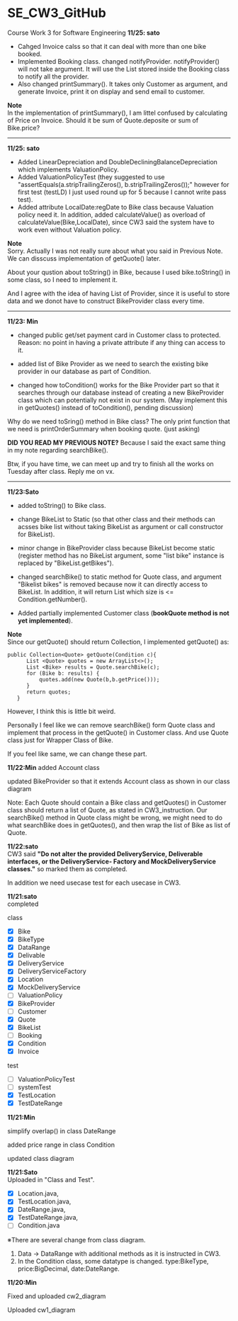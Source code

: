 # SE_CW3_GitHub
Course Work 3 for Software Engineering
**11/25: sato**  
 - Cahged Invoice calss so that it can deal with more than one bike booked.
 - Implemented Booking class. changed notifyProvider. notifyProvider() will not take argument. It will use the List<Quote> stored inside the Booking class to notify all the provider.
 - Also changed printSummary(). It takes only Customer as argument, and generate Invoice, print it on display and send email to customer.
 
**Note**  
In the implementation of printSummary(), I am littel confused by calculating of  Price on Invoice. Should it be sum of Quote.deposite or sum of Bike.price?

----------------------------------------------------------------------------------------------------------------------------------------
**11/25: sato**  
 - Added LinearDepreciation and DoubleDecliningBalanceDepreciation which implements ValuationPolicy.
 - Added ValuationPolicyTest (they suggested to use "assertEquals(a.stripTrailingZeros(), b.stripTrailingZeros());" however for 
 first test (testLD) I just used round up for 5 because I cannot write pass test).
 - Added attribute LocalDate:regDate to Bike class because Valuation policy need it. In addition, added calculateValue() as overload of 
 calculateValue(Bike,LocalDate), since CW3 said the system have to work even without Valuation policy.
 
 **Note**  
 Sorry. Actually I was not really sure about what you said in Previous Note. We can disscuss implementation of getQuote() later.
 
 About your qustion about toString() in Bike, because I used bike.toString() in some class, so I need to implement it.
 
 And I agree with the idea of having List of Provider, since it is useful to store data and we donot have to construct 
 BikeProvider class every time.
 
----------------------------------------------------------------------------------------------------------------------------------------
**11/23: Min**

- changed public get/set payment card in Customer class to protected. Reason: no point in having a private attribute if any thing can access to it.

- added list of Bike Provider as we need to search the existing bike provider in our database as part of Condition.

- changed how toCondition() works for the Bike Provider part so that it searches through our database instead of creating a new BikeProvider class which can potentially not exist in our system. (May implement this in getQuotes() instead of toCondition(), pending discussion)

Why do we need toSring() method in Bike class? The only print function that we need is printOrderSummary when booking quote. (just asking)

**DID YOU READ MY PREVIOUS NOTE?** Because I said the exact same thing in my note regarding searchBike().

Btw, if you have time, we can meet up and try to finish all the works on Tuesday after class. Reply me on vx.

----------------------------------------------------------------------------------------------------------------------------------------
**11/23:Sato**  
 - added toString() to Bike class.
 
 - change BikeList to Static (so that other class and their methods can acsses bike list without taking BikeList as argument or 
call constructor for BikeList).

 - minor change in BikeProvider class because BikeList become static (register method has no BikeList argument, some "list bike" instance is replaced by "BikeList.getBikes").
 
 - changed searchBike() to static method for Quote class, and argument "Bikelist bikes" is removed because 
 now it can directly access to BikeList. In addition, it will return List<Bike> which size is <= Condition.getNumber().
                                                                                                                      
 - Added partially implemented Customer class (**bookQuote method is not yet implemented**).
 
**Note**  
Since our getQuote() should return Collection<Quote>, I implemented getQuote() as:
 ```
 public Collection<Quote> getQuote(Condition c){
       List <Quote> quotes = new ArrayList<>();
       List <Bike> results = Quote.searchBike(c);
       for (Bike b: results) {
           quotes.add(new Quote(b,b.getPrice()));
       }
       return quotes;
    }
 ```
However, I think this is little bit weird.  
 
Personally I feel like we can remove searchBike() form Quote class and implement that process in the getQuote() in Customer class.
And use Quote class just for Wrapper Class of Bike.  

If you feel like same, we can change these part.  
                                                                                                                      

**11/22:Min**
added Account class

updated BikeProvider so that it extends Account class as shown in our class diagram

Note: Each Quote should contain a Bike class and getQuotes() in Customer class should return a list of Quote, as stated in CW3_instruction. Our searchBike() method in Quote class might be wrong, we might need to do what searchBike does in getQuotes(), and then wrap the list of Bike as list of Quote.

**11/22:sato**  
CW3 said **"Do not alter the provided DeliveryService, Deliverable interfaces, or the DeliveryService-
Factory and MockDeliveryService classes."** so marked them as completed.

In addition we need usecase test for each usecase in CW3.

**11/21:sato**  
completed 

class  
 - [x] Bike
 - [x] BikeType
 - [x] DataRange
 - [x] Delivable
 - [x] DeliveryService
 - [x] DeliveryServiceFactory
 - [x] Location
 - [x] MockDeliveryService
 - [ ] ValuationPolicy
 - [x] BikeProvider
 - [ ] Customer
 - [x] Quote
 - [x] BikeList
 - [ ] Booking
 - [x] Condition
 - [x] Invoice  

test
 - [ ] ValuationPolicyTest
 - [ ] systemTest
 - [x] TestLocation
 - [x] TestDateRange

**11/21:Min**

simplify overlap() in class DateRange

added price range in class Condition

updated class diagram

**11/21:Sato**  
Uploaded in "Class and Test".
 - [x] Location.java, 
 - [x] TestLocation.java, 
 - [x] DateRange.java, 
 - [x] TestDateRange.java, 
 - [ ] Condition.java  

※There are several change from class diagram.  
 1. Data -> DataRange with additional methods as it is instructed in CW3.
 2. In the Condition class, some datatype is changed. type:BikeType, price:BigDecimal, date:DateRange.

**11/20:Min**

Fixed and uploaded cw2_diagram

Uploaded cw1_diagram
